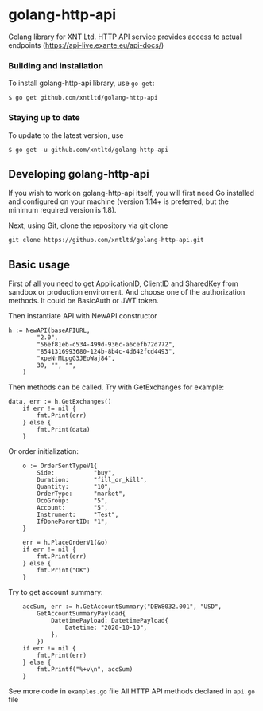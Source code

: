 # golang-http-api

Golang library for XNT Ltd. HTTP API service provides access to actual endpoints (https://api-live.exante.eu/api-docs/)

### Building and installation

To install golang-http-api library, use ```go get```:
```
$ go get github.com/xntltd/golang-http-api
```

### Staying up to date

To update to the latest version, use
```
$ go get -u github.com/xntltd/golang-http-api
```

## Developing golang-http-api

If you wish to work on golang-http-api itself, you will first need Go installed and configured on your machine (version 1.14+ is preferred, but the minimum required version is 1.8).

Next, using Git, clone the repository via git clone 
```
git clone https://github.com/xntltd/golang-http-api.git
```

## Basic usage

First of all you need to get ApplicationID, ClientID and SharedKey from sandbox or production enviroment. And choose one of the authorization methods. It could be BasicAuth or JWT token.

Then instantiate API with NewAPI constructor
```
h := NewAPI(baseAPIURL,
		"2.0",
		"56ef81eb-c534-499d-936c-a6cefb72d772",
		"8541316993680-124b-8b4c-4d642fcd4493",
		"xpeNrMLpgG3JEoWaj84",
		30, "", "",
	)
```
Then methods can be called. Try with GetExchanges for example:
```
data, err := h.GetExchanges()
	if err != nil {
		fmt.Print(err)
	} else {
		fmt.Print(data)
	}
```
Or order initialization:
```
	o := OrderSentTypeV1{
		Side:           "buy",
		Duration:       "fill_or_kill",
		Quantity:       "10",
		OrderType:      "market",
		OcoGroup:       "5",
		Account:        "5",
		Instrument:     "Test",
		IfDoneParentID: "1",
	}

	err = h.PlaceOrderV1(&o)
	if err != nil {
		fmt.Print(err)
	} else {
		fmt.Print("OK")
	}
```
Try to get account summary:
```
	accSum, err := h.GetAccountSummary("DEW8032.001", "USD",
		GetAccountSummaryPayload{
			DatetimePayload: DatetimePayload{
				Datetime: "2020-10-10",
			},
		})
	if err != nil {
		fmt.Print(err)
	} else {
		fmt.Printf("%+v\n", accSum)
	}
```
See more code in ```examples.go``` file
All HTTP API methods declared in ```api.go``` file